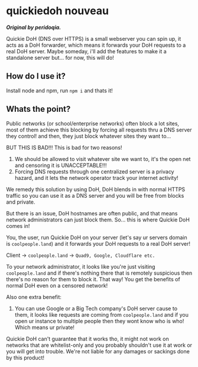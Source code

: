 # quickiedoh nouveau

***Original by peridoqia.***

Quickie DoH (DNS over HTTPS) is a small webserver you can spin up, it acts as a DoH forwarder, which means it forwards your DoH requests to a real DoH server.
Maybe someday, i'll add the features to make it a standalone server but... for now, this will do!

## How do I use it?

Install node and npm, run `npm i` and thats it!

## Whats the point?

Public networks (or school/enterprise networks) often block a lot sites, most of them achieve this blocking by forcing all requests thru a DNS server they control!
and then, they just block whatever sites they want to...

BUT THIS IS BAD!!!
This is bad for two reasons!

1. We should be allowed to visit whatever site we want to, it's the open net and censoring it is UNACCEPTABLE!!!
2. Forcing DNS requests through one centralized server is a privacy hazard, and it lets the network operator track your internet activity!

We remedy this solution by using DoH, DoH blends in with normal HTTPS traffic so you can use it as a DNS server and you will be free from blocks and private.

But there is an issue, DoH hostnames are often public, and that means network administrators can just block them. So... this is where Quickie DoH comes in!

You, the user, run Quickie DoH on your server (let's say ur servers domain is `coolpeople.land`) and it forwards your DoH requests to a real DoH server!

Client -> `coolpeople.land` -> `Quad9, Google, Cloudflare etc.`

To your network administrator, it looks like you're just visiting `coolpeople.land` and if there's nothing there that is remotely suspicious then there's no reason for them to block it. That way! You get the benefits of normal DoH even on a censored network!

Also one extra benefit:

1. You can use Google or a Big Tech company's DoH server cause to them, it looks like requests are coming from `coolpeople.land` and if you open ur instance to multiple people then they wont know who is who! Which means ur private!

Quickie DoH can't guarantee that it works tho, it might not work on networks that are whitelist-only and you probably shouldn't use it at work or you will get into trouble.
We're not liable for any damages or sackings done by this product!
